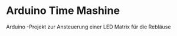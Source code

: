 Arduino Time Mashine
======================

Arduino -Projekt zur Ansteuerung einer LED Matrix für die Rebläuse